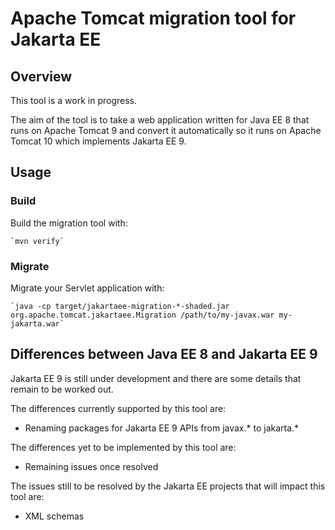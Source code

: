 # Apache Tomcat migration tool for Jakarta EE

## Overview

This tool is a work in progress.

The aim of the tool is to take a web application written for Java EE 8 that runs on Apache Tomcat 9 and convert it automatically so it runs on Apache Tomcat 10 which implements Jakarta EE 9.

## Usage

### Build

Build the migration tool with:

    `mvn verify`

### Migrate

Migrate your Servlet application with:

    `java -cp target/jakartaee-migration-*-shaded.jar org.apache.tomcat.jakartaee.Migration /path/to/my-javax.war my-jakarta.war`


## Differences between Java EE 8 and Jakarta EE 9

Jakarta EE 9 is still under development and there are some details that remain to be worked out.

The differences currently supported by this tool are:
* Renaming packages for Jakarta EE 9 APIs from javax.* to jakarta.*

The differences yet to be implemented by this tool are:
* Remaining issues once resolved

The issues still to be resolved by the Jakarta EE projects that will impact this tool are:
* XML schemas
